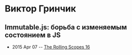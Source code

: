 # Виктор Гринчик

## Immutable.js: борьба с изменяемым состоянием в JS
- 2015 Apr 07 -- [The Rolling Scopes 16](https://www.youtube.com/watch?v=c40Af00xV1k)    
